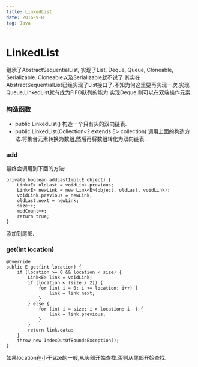 ```yaml
---
title: LinkedList
date: 2016-9-8
tag: Java
---
```

# LinkedList
继承了AbstractSequentialList, 实现了List, Deque, Queue, Cloneable, Serializable.
Cloneable以及Serializable就不说了.其实在AbstractSequentialList已经实现了List接口了.不知为何这里要再实现一次.实现Queue,LinkedList就有成为FIFO队列的能力.实现Deque,则可以在双端操作元素.

### 构造函数
* public LinkedList() 构造一个只有头的双向链表.
* public LinkedList(Collection<? extends E> collection) 调用上面的构造方法.将集合元素转换为数组,然后再将数组转化为双向链表.


### add
最终会调用到下面的方法:
```
private boolean addLastImpl(E object) {
    Link<E> oldLast = voidLink.previous;
    Link<E> newLink = new Link<E>(object, oldLast, voidLink);
    voidLink.previous = newLink;
    oldLast.next = newLink;
    size++;
    modCount++;
    return true;
}
```
添加到尾部.

### get(int location)
```
@Override
public E get(int location) {
    if (location >= 0 && location < size) {
        Link<E> link = voidLink;
        if (location < (size / 2)) {
            for (int i = 0; i <= location; i++) {
                link = link.next;
            }
        } else {
            for (int i = size; i > location; i--) {
                link = link.previous;
            }
        }
        return link.data;
    }
    throw new IndexOutOfBoundsException();
}
```
如果location在小于size的一般,从头部开始查找.否则从尾部开始查找.
